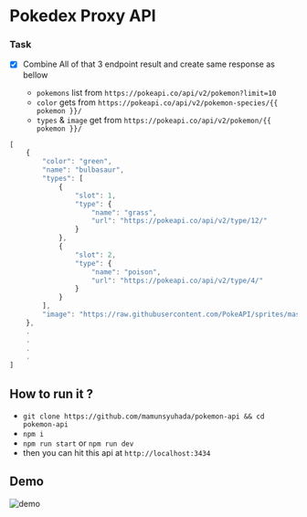 # Pokedex Proxy API

### Task

- [x] Combine All of that 3 endpoint result and create same response as bellow

  - ```pokemons``` list from ```https://pokeapi.co/api/v2/pokemon?limit=10```
  - ```color``` gets from ```https://pokeapi.co/api/v2/pokemon-species/{{ pokemon }}/```
  - ```types``` & ```image``` get from ```https://pokeapi.co/api/v2/pokemon/{{ pokemon }}/```
 
```js
[
    {
        "color": "green",
        "name": "bulbasaur",
        "types": [
            {
                "slot": 1,
                "type": {
                    "name": "grass",
                    "url": "https://pokeapi.co/api/v2/type/12/"
                }
            },
            {
                "slot": 2,
                "type": {
                    "name": "poison",
                    "url": "https://pokeapi.co/api/v2/type/4/"
                }
            }
        ],
        "image": "https://raw.githubusercontent.com/PokeAPI/sprites/master/sprites/pokemon/other/official-artwork/1.png"
    },
    .
    .
    .
    .
]
```

## How to run it ?

- ```git clone https://github.com/mamunsyuhada/pokemon-api && cd pokemon-api```
- ```npm i```
- ```npm run start``` or ```npm run dev```
- then you can hit this api at ```http://localhost:3434```

## Demo

![demo](demo.gif)